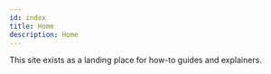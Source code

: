 ```yaml
---
id: index
title: Home
description: Home
---
```


This site exists as a landing place for how-to guides and explainers.
